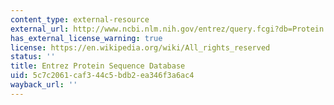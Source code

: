 ```yaml
---
content_type: external-resource
external_url: http://www.ncbi.nlm.nih.gov/entrez/query.fcgi?db=Protein
has_external_license_warning: true
license: https://en.wikipedia.org/wiki/All_rights_reserved
status: ''
title: Entrez Protein Sequence Database
uid: 5c7c2061-caf3-44c5-bdb2-ea346f3a6ac4
wayback_url: ''
---
```

